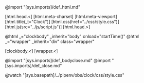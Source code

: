 @import "[sys.imports]/def_html.md"

[html.head.<]
    [html.meta-charset]
    [html.meta-viewport]
    [html.title(_t="Clock")]
    [html.css(href="../css/style.css")]
    [html.js(src="../js/script.js")]
[html.head.>]

@html _="clockbody" _inherit="body" onload="startTime()"
@html _="wrapper" _inherit="div" class="wrapper"

[clockbody.<]
[wrapper.<]

<div id="clock-div"></div>

@import "[sys.imports]/def_bodyclose.md"
@import "[sys.imports]/def_close.md"

@watch "[sys.basepath]/../pipenv/obs/clock/css/style.css"

